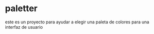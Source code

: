 # paletter
este es un proyecto para ayudar a elegir una paleta de colores para una interfaz de usuario 
